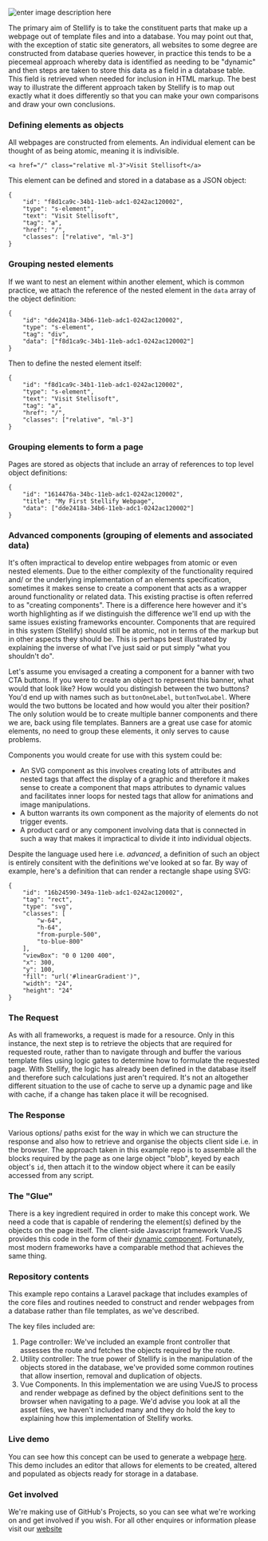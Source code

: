 ![enter image description here](https://stellifysoftware.s3.eu-west-2.amazonaws.com/stellisoftyellow.svg)

The primary aim of Stellify is to take the constituent parts that make up a webpage out of template files and into a database. You may point out that, with the exception of static site generators, all websites to some degree are constructed from database queries however, in practice this tends to be a piecemeal approach whereby data is identified as needing to be "dynamic" and then steps are taken to store this data as a field in a database table. This field is retrieved when needed for inclusion in HTML markup. The best way to illustrate the different approach taken by Stellify is to map out exactly what it does differently so that you can make your own comparisons and draw your own conclusions.

### Defining elements as objects

All webpages are constructed from elements. An individual element can be thought of as being atomic, meaning it is indivisible.

```
<a href="/" class="relative ml-3">Visit Stellisoft</a>
```

This element can be defined and stored in a database as a JSON object:

```
{
	"id": "f8d1ca9c-34b1-11eb-adc1-0242ac120002",
	"type": "s-element",
	"text": "Visit Stellisoft",
	"tag": "a",
	"href": "/",
	"classes": ["relative", "ml-3"]
}
```

### Grouping nested elements

If we want to nest an element within another element, which is common practice, we attach the reference of the nested element in the `data` array of the object definition:
```
{
	"id": "dde2418a-34b6-11eb-adc1-0242ac120002",
	"type": "s-element",
	"tag": "div",
	"data": ["f8d1ca9c-34b1-11eb-adc1-0242ac120002"]
}
```
Then to define the nested element itself:
```
{
	"id": "f8d1ca9c-34b1-11eb-adc1-0242ac120002",
	"type": "s-element",
	"text": "Visit Stellisoft",
	"tag": "a",
	"href": "/",
	"classes": ["relative", "ml-3"]
}
```

### Grouping elements to form a page

Pages are stored as objects that include an array of references to top level object definitions:
```
{
	"id": "1614476a-34bc-11eb-adc1-0242ac120002",
	"title": "My First Stellify Webpage",
	"data": ["dde2418a-34b6-11eb-adc1-0242ac120002"]
}
```

### Advanced components (grouping of elements and associated data)

It's often impractical to develop entire webpages from atomic or even nested elements. Due to the either complexity of the functionality required and/ or the underlying implementation of an elements specification, sometimes it makes sense to create a component that acts as a wrapper around functionality or related data. This existing practise is often referred to as "creating components". There is a difference here however and it's worth highlighting as if we distinguish the difference we'll end up with the same issues existing frameworks encounter.  Components that are required in this system (Stellify) should still be atomic, not in terms of the markup but in other aspects they should be. This is perhaps best illustrated by explaining the inverse of what I've just said or put simply "what you shouldn't do".

Let's assume you envisaged a creating a component for a banner with two CTA buttons. If you were to create an object to represent this banner, what would that look like? How would you distingish between the two buttons? You'd end up with names such as `buttonOneLabel`, `buttonTwoLabel`. Where would the two buttons be located and how would you alter their position? The only solution would be to create multiple banner components and there we are, back using file templates. Banners are a great use case for atomic elements, no need to group these elements, it only serves to cause problems.

Components you would create for use with this system could be:

 - An SVG component as this involves creating lots of attributes and nested tags that affect the display of a graphic and therefore it makes sense to create a component that maps attributes to dynamic values and facilitates inner loops for nested tags that allow for animations and image manipulations.
 - A button warrants its own component as the majority of elements do not trigger events.
 - A product card or any component involving data that is connected in such a way that makes it impractical to divide it into individual objects.

Despite the language used here i.e. *advanced*, a definition of such an object is entirely consitent with the definitions we've looked at so far. By way of example, here's a definition that can render a rectangle shape using SVG:

```
{
	"id": "16b24590-349a-11eb-adc1-0242ac120002",
	"tag": "rect",
	"type": "svg",
	"classes": [
		"w-64",
		"h-64",
		"from-purple-500",
		"to-blue-800"
	],
	"viewBox": "0 0 1200 400",
	"x": 300,
	"y": 100,
	"fill": "url('#linearGradient')",
	"width": "24",
	"height": "24"
}
```

### The Request
As with all frameworks, a request is made for a resource. Only in this instance, the next step is to retrieve the objects that are required for requested route, rather than to navigate through and buffer the various template files using logic gates to determine how to formulate the requested page. With Stellify, the logic has already been defined in the database itself and therefore such calculations just aren't required. It's not an altogether different situation to the use of cache to serve up a dynamic page and like with cache, if a change has taken place it will be recognised.

### The Response
Various options/ paths exist for the way in which we can structure the response and also how to retrieve and organise the objects client side i.e. in the browser. The approach taken in this example repo is to assemble all the blocks required by the page as one large object "blob", keyed by each object's `id`, then attach it to the window object where it can be easily accessed from any script.

### The "Glue"
There is a key ingredient required in order to make this concept work. We need a code that is capable of rendering the element(s) defined by the objects on the page itself. The client-side Javascript framework VueJS provides this code in the form of their [dynamic component](https://vuejs.org/v2/guide/components.html#Dynamic-Components). Fortunately, most modern frameworks have a comparable method that achieves the same thing.

### Repository contents
This example repo contains a Laravel package that includes examples of the core files and routines needed to construct and render webpages from a database rather than file templates, as we've described.

The key files included are:
1. Page controller: We've included an example front controller that assesses the route and fetches the objects required by the route.
2. Utility controller: The true power of Stellify is in the manipulation of the objects stored in the database, we've provided some common routines that allow insertion, removal and duplication of objects.
3. Vue Components. In this implementation we are using VueJS to process and render webpage as defined by the object definitions sent to the browser when navigating to a page. We'd advise you look at all the asset files, we haven't included many and they do hold the key to explaining how this implementation of Stellify works.

### Live demo
You can see how this concept can be used to generate a webpage [here](https://stellisoft.com?edit). This demo includes an editor that allows for elements to be created, altered and populated as objects ready for storage in a database.

### Get involved
We're making use of GitHub's Projects, so you can see what we're working on and get involved if you wish. For all other enquires or information please visit our [website](https://stellisoft.com?edit)
